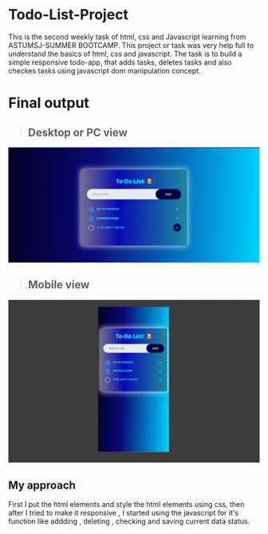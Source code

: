 # Todo-List-Project
This is the second weekly task of html, css and Javascript learning from ASTUMSJ-SUMMER BOOTCAMP. This project or task was very help full to understand the basics of html, css and javascript. 
The task is to build a simple responsive todo-app, that adds tasks, deletes tasks and also checkes tasks using javascript dom manipulation concept.

# Final output

> ## Desktop or PC view

<img src="./Assets/desktop.png" alt="Desktop view" width="800"/>

> ## Mobile view

<img src="./Assets/mobile.png" alt="Desktop view" width="800"/>

## My approach
First I put the html elements and style the html elements using css, then after I tried to make it responsive , I started using the javascript for it's function like addding , deleting , checking and saving current data status.   
